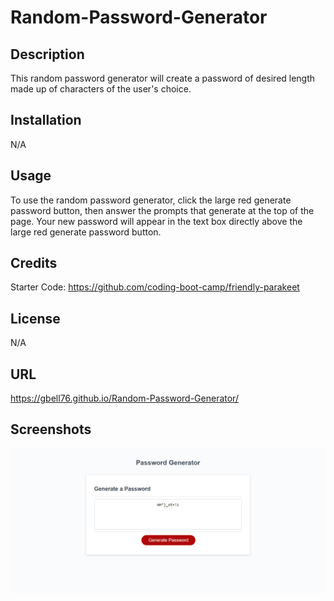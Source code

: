 # Random-Password-Generator

## Description

This random password generator will create a password of desired length made up of characters of the user's choice.

## Installation

N/A

## Usage

To use the random password generator, click the large red generate password button, then answer the prompts that generate at the top of the page. Your new password will appear in the text box directly above the large red generate password button.

## Credits

Starter Code: https://github.com/coding-boot-camp/friendly-parakeet

## License

N/A

## URL

https://gbell76.github.io/Random-Password-Generator/

## Screenshots
![Alt text](<Screenshot 2023-12-05 222738.png>)
